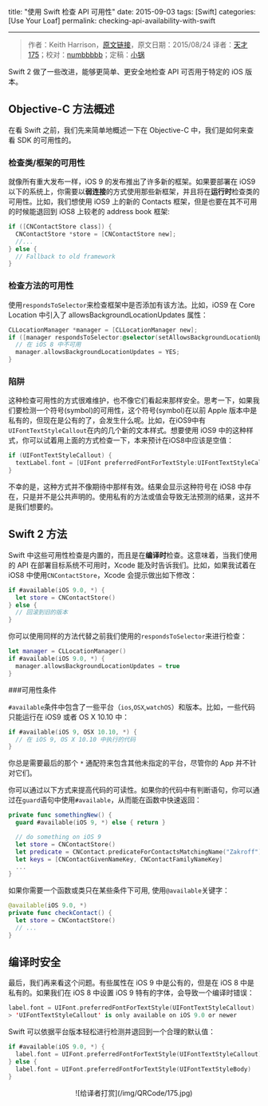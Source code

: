 title: "使用 Swift 检查 API 可用性"
date: 2015-09-03
tags: [Swift]
categories: [Use Your Loaf]
permalink: checking-api-availability-with-swift


---
> 作者：Keith Harrison，[原文链接](http://useyourloaf.com/blog/checking-api-availability-with-swift.html)，原文日期：2015/08/24
> 译者：[天才175](http://weibo.com/u/2916092907)；校对：[numbbbbb](https://github.com/numbbbbb)；定稿：[小锅](http://www.swiftyper.com/)
  







Swift 2 做了一些改进，能够更简单、更安全地检查 API 可否用于特定的 iOS 版本。

## Objective-C 方法概述

在看 Swift 之前，我们先来简单地概述一下在 Objective-C 中，我们是如何来查看 SDK 的可用性的。

<!--more-->

### 检查类/框架的可用性

就像所有重大发布一样，iOS 9 的发布推出了许多新的框架。如果要部署在 iOS9 以下的系统上，你需要以**弱连接**的方式使用那些新框架，并且将在**运行时**检查类的可用性。比如，我们想使用 iOS9 上的新的 Contacts 框架，但是也要在其不可用的时候能退回到 iOS8 上较老的 address book 框架:

```objectivec
if ([CNContactStore class]) {
  CNContactStore *store = [CNContactStore new];
  //...
} else {
  // Fallback to old framework
}
```
### 检查方法的可用性

使用`respondsToSelector`来检查框架中是否添加有该方法。比如，iOS9 在 Core Location 中引入了 allowsBackgroundLocationUpdates 属性：

```objectivec
CLLocationManager *manager = [CLLocationManager new];
if ([manager respondsToSelector:@selector(setAllowsBackgroundLocationUpdates:)]) {
  // 在 iOS 8 中不可用
  manager.allowsBackgroundLocationUpdates = YES;
}
```
### 陷阱

这种检查可用性的方式很难维护，也不像它们看起来那样安全。思考一下，如果我们要检测一个符号(symbol)的可用性，这个符号(symbol)在以前 Apple 版本中是私有的，但现在是公有的了，会发生什么呢。比如，在iOS9中有`UIFontTextStyleCallout`在内的几个新的文本样式。想要使用 iOS9 中的这种样式，你可以试着用上面的方式检查一下，本来预计在iOS8中应该是空值：

```objectivec
if (UIFontTextStyleCallout) {
  textLabel.font = [UIFont preferredFontForTextStyle:UIFontTextStyleCallout];
}
```
不幸的是，这种方式并不像期待中那样有效。结果会显示这种符号在 iOS8 中存在，只是并不是公共声明的。使用私有的方法或值会导致无法预测的结果，这并不是我们想要的。

## Swift 2 方法

Swift 中这些可用性检查是内置的，而且是在**编译时**检查。这意味着，当我们使用的 API 在部署目标系统不可用时，Xcode 能及时告诉我们。比如，如果我试着在 iOS8 中使用`CNContactStore`，Xcode 会提示做出如下修改：

```swift
if #available(iOS 9.0, *) {
  let store = CNContactStore()
} else {
  // 回滚到旧的版本
}
```

你可以使用同样的方法代替之前我们使用的`respondsToSelector`来进行检查：

```swift
let manager = CLLocationManager()
if #available(iOS 9.0, *) {
  manager.allowsBackgroundLocationUpdates = true
}
```

###可用性条件

`#available`条件中包含了一些平台（`ios`,`OSX`,`watchOS`）和版本。比如，一些代码只能运行在 iOS9 或者 OS X 10.10 中：

```swift
if #available(iOS 9, OSX 10.10, *) {
  // 在 iOS 9, OS X 10.10 中执行的代码
}
```
你总是需要最后的那个 `*` 通配符来包含其他未指定的平台，尽管你的 App 并不针对它们。

你可以通过以下方式来提高代码的可读性。如果你的代码中有判断语句，你可以通过在`guard`语句中使用`#available`，从而能在函数中快速返回：

```swift
private func somethingNew() {
  guard #available(iOS 9, *) else { return }

  // do something on iOS 9
  let store = CNContactStore()
  let predicate = CNContact.predicateForContactsMatchingName("Zakroff")
  let keys = [CNContactGivenNameKey, CNContactFamilyNameKey]
  ...
}
```
如果你需要一个函数或类只在某些条件下可用, 使用`@available`关键字：

```swift
@available(iOS 9.0, *)
private func checkContact() {
  let store = CNContactStore()
  // ...
}
```
## 编译时安全

最后，我们再来看这个问题。有些属性在 iOS 9 中是公有的，但是在 iOS 8 中是私有的。如果我们在 iOS 8 中设置 iOS 9 特有的字体，会导致一个编译时错误：

```swift
label.font = UIFont.preferredFontForTextStyle(UIFontTextStyleCallout)
> 'UIFontTextStyleCallout' is only available on iOS 9.0 or newer
```
Swift 可以依据平台版本轻松进行检测并退回到一个合理的默认值：

```swift
if #available(iOS 9.0, *) {
  label.font = UIFont.preferredFontForTextStyle(UIFontTextStyleCallout)
} else {
  label.font = UIFont.preferredFontForTextStyle(UIFontTextStyleBody)
}
```

<center>![给译者打赏](/img/QRCode/175.jpg)</center>
